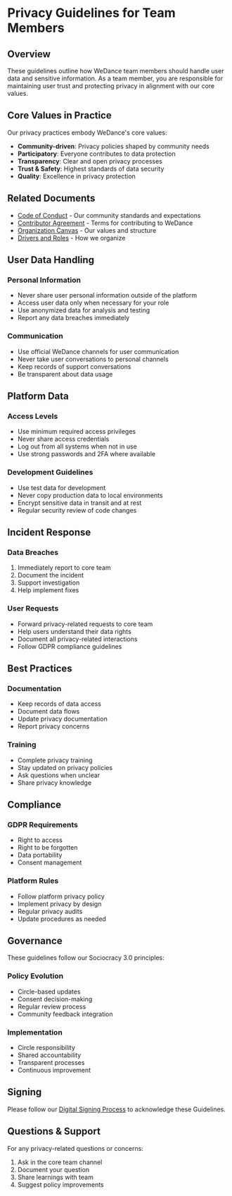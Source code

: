 # Privacy Guidelines for Team Members

## Overview

These guidelines outline how WeDance team members should handle user data and sensitive information. As a team member, you are responsible for maintaining user trust and protecting privacy in alignment with our core values.

## Core Values in Practice

Our privacy practices embody WeDance's core values:

- **Community-driven**: Privacy policies shaped by community needs
- **Participatory**: Everyone contributes to data protection
- **Transparency**: Clear and open privacy processes
- **Trust & Safety**: Highest standards of data security
- **Quality**: Excellence in privacy protection

## Related Documents

- [Code of Conduct](./code-of-conduct.md) - Our community standards and expectations
- [Contributor Agreement](./contributor-agreement.md) - Terms for contributing to WeDance
- [Organization Canvas](/docs/content/20.business/2.organization-canvas.md) - Our values and structure
- [Drivers and Roles](/docs/content/20.business/5.drivers-and-roles.md) - How we organize

## User Data Handling

### Personal Information

- Never share user personal information outside of the platform
- Access user data only when necessary for your role
- Use anonymized data for analysis and testing
- Report any data breaches immediately

### Communication

- Use official WeDance channels for user communication
- Never take user conversations to personal channels
- Keep records of support conversations
- Be transparent about data usage

## Platform Data

### Access Levels

- Use minimum required access privileges
- Never share access credentials
- Log out from all systems when not in use
- Use strong passwords and 2FA where available

### Development Guidelines

- Use test data for development
- Never copy production data to local environments
- Encrypt sensitive data in transit and at rest
- Regular security review of code changes

## Incident Response

### Data Breaches

1. Immediately report to core team
2. Document the incident
3. Support investigation
4. Help implement fixes

### User Requests

- Forward privacy-related requests to core team
- Help users understand their data rights
- Document all privacy-related interactions
- Follow GDPR compliance guidelines

## Best Practices

### Documentation

- Keep records of data access
- Document data flows
- Update privacy documentation
- Report privacy concerns

### Training

- Complete privacy training
- Stay updated on privacy policies
- Ask questions when unclear
- Share privacy knowledge

## Compliance

### GDPR Requirements

- Right to access
- Right to be forgotten
- Data portability
- Consent management

### Platform Rules

- Follow platform privacy policy
- Implement privacy by design
- Regular privacy audits
- Update procedures as needed

## Governance

These guidelines follow our Sociocracy 3.0 principles:

### Policy Evolution

- Circle-based updates
- Consent decision-making
- Regular review process
- Community feedback integration

### Implementation

- Circle responsibility
- Shared accountability
- Transparent processes
- Continuous improvement

## Signing

Please follow our [Digital Signing Process](./signing-process.md) to acknowledge these Guidelines.

## Questions & Support

For any privacy-related questions or concerns:

1. Ask in the core team channel
2. Document your question
3. Share learnings with team
4. Suggest policy improvements
